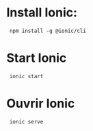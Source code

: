 # Install Ionic: 
` npm install -g @ionic/cli`
# Start Ionic
` ionic start`
# Ouvrir Ionic
` ionic serve`